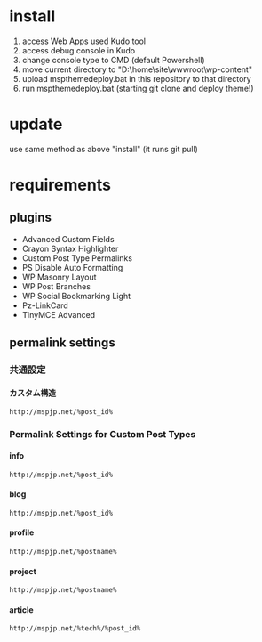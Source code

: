 # install
1. access Web Apps used Kudo tool
1. access debug console in Kudo
1. change console type to CMD (default Powershell)
1. move current directory to "D:\home\site\wwwroot\wp-content"
1. upload mspthemedeploy.bat in this repository to that directory
1. run mspthemedeploy.bat (starting git clone and deploy theme!)

# update
use same method as above "install" (it runs git pull)

# requirements

## plugins

- Advanced Custom Fields
- Crayon Syntax Highlighter
- Custom Post Type Permalinks
- PS Disable Auto Formatting
- WP Masonry Layout
- WP Post Branches
- WP Social Bookmarking Light
- Pz-LinkCard
- TinyMCE Advanced

## permalink settings

### 共通設定

#### カスタム構造
```
http://mspjp.net/%post_id%
```

### Permalink Settings for Custom Post Types

#### info
```
http://mspjp.net/%post_id%
```

#### blog
```
http://mspjp.net/%post_id%
```

#### profile
```
http://mspjp.net/%postname%
```

#### project
```
http://mspjp.net/%postname%
```

#### article
```
http://mspjp.net/%tech%/%post_id%
```
